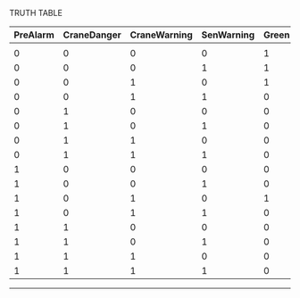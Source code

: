 
TRUTH TABLE


 
| PreAlarm | CraneDanger | CraneWarning | SenWarning | Green | Yellow | Red | Buzzer |
|----------|-------------|--------------|------------|-------|--------|-----|--------|
|          |             |              |            |       |        |     |        |
|        0 |           0 |            0 |          0 |     1 |      0 |   0 |      0 |
|        0 |           0 |            0 |          1 |     1 |      0 |   0 |      0 |
|        0 |           0 |            1 |          0 |     1 |      0 |   0 |      0 |
|        0 |           0 |            1 |          1 |     0 |      0 |   1 |      1 |
|        0 |           1 |            0 |          0 |     0 |      0 |   1 |      1 |
|        0 |           1 |            0 |          1 |     0 |      0 |   1 |      1 |
|        0 |           1 |            1 |          0 |     0 |      0 |   1 |      1 |
|        0 |           1 |            1 |          1 |     0 |      0 |   1 |      1 |
|        1 |           0 |            0 |          0 |     0 |      1 |   0 |      0 |
|        1 |           0 |            0 |          1 |     0 |      1 |   0 |      1 |
|        1 |           0 |            1 |          0 |     1 |      0 |   0 |      0 |
|        1 |           0 |            1 |          1 |     0 |      0 |   1 |      1 |
|        1 |           1 |            0 |          0 |     0 |      0 |   1 |      1 |
|        1 |           1 |            0 |          1 |     0 |      0 |   1 |      1 |
|        1 |           1 |            1 |          0 |     0 |      0 |   1 |      1 |
|        1 |           1 |            1 |          1 |     0 |      0 |   1 |      1 |
--------------------------------------------------------------------------------------

